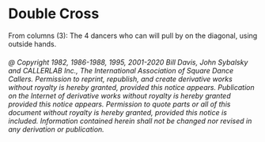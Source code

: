 
# Double Cross

From columns (3): The 4 dancers who can will pull by on the diagonal, using outside hands.

###### @ Copyright 1982, 1986-1988, 1995, 2001-2020 Bill Davis, John Sybalsky and CALLERLAB Inc., The International Association of Square Dance Callers. Permission to reprint, republish, and create derivative works without royalty is hereby granted, provided this notice appears. Publication on the Internet of derivative works without royalty is hereby granted provided this notice appears. Permission to quote parts or all of this document without royalty is hereby granted, provided this notice is included. Information contained herein shall not be changed nor revised in any derivation or publication.
